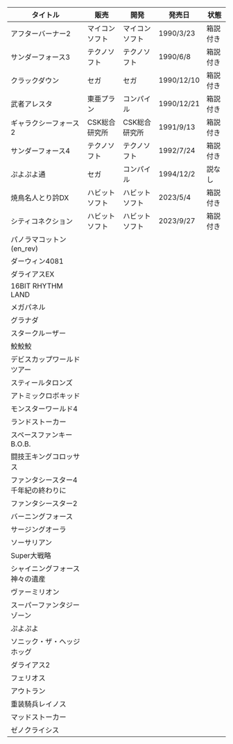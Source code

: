 | タイトル | 販売 | 開発 | 発売日 | 状態 |
| ---- | ---- | ---- | ---- | ---- |
| アフターバーナー2 | マイコンソフト | マイコンソフト | 1990/3/23 | 箱説付き |
| サンダーフォース3 | テクノソフト | テクノソフト | 1990/6/8 | 箱説付き |
| クラックダウン | セガ | セガ | 1990/12/10 | 箱説付き |
| 武者アレスタ | 東亜プラン | コンパイル | 1990/12/21 | 箱説付き |
| ギャラクシーフォース2 | CSK総合研究所 | CSK総合研究所 | 1991/9/13 | 箱説付き |
| サンダーフォース4 | テクノソフト | テクノソフト | 1992/7/24 | 箱説付き |
| ぷよぷよ通 | セガ | コンパイル | 1994/12/2 | 説なし |
| 焼鳥名人とり訡DX | ハビットソフト | ハビットソフト | 2023/5/4 | 箱説付き |
| シティコネクション | ハビットソフト | ハビットソフト | 2023/9/27 | 箱説付き |
| パノラマコットン(en_rev) |  |  |  |  |
| ダーウィン4081 |  |  |  |  |
| ダライアスEX |  |  |  |  |
| 16BIT RHYTHM LAND |  |  |  |  |
| メガパネル |  |  |  |  |
| グラナダ |  |  |  |  |
| スタークルーザー |  |  |  |  |
| 鮫鮫鮫 |  |  |  |  |
| デビスカップワールドツアー |  |  |  |  |
| スティールタロンズ |  |  |  |  |
| アトミックロボキッド |  |  |  |  |
| モンスターワールド4 |  |  |  |  |
| ランドストーカー |  |  |  |  |
| スペースファンキーB.O.B. |  |  |  |  |
| 闘技王キングコロッサス |  |  |  |  |
| ファンタシースター4 千年紀の終わりに |  |  |  |  |
| ファンタシースター2 |  |  |  |  |
| バーニングフォース |  |  |  |  |
| サージングオーラ |  |  |  |  |
| ソーサリアン |  |  |  |  |
| Super大戦略 |  |  |  |  |
| シャイニングフォース 神々の遺産 |  |  |  |  |
| ヴァーミリオン |  |  |  |  |
| スーパーファンタジーゾーン |  |  |  |  |
| ぷよぷよ |  |  |  |  |
| ソニック・ザ・ヘッジホッグ |  |  |  |  |
| ダライアス2 |  |  |  |  |
| フェリオス |  |  |  |  |
| アウトラン |  |  |  |  |
| 重装騎兵レイノス |  |  |  |  |
| マッドストーカー |  |  |  |  |
| ゼノクライシス |  |  |  |  |
